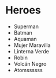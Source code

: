 # Heroes

* Superman
* Batman
* Aquaman
* Mujer Maravilla
* Linterna Verde
* Robin
* Volcán Negro
* Atomssssss
